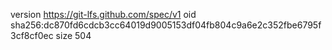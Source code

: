 version https://git-lfs.github.com/spec/v1
oid sha256:dc870fd6cdcb3cc64019d9005153df04fb804c9a6e2c352fbe6795f3cf8cf0ec
size 504
